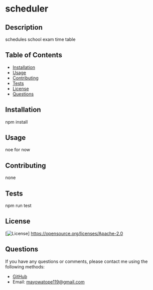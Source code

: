  
  # scheduler
  
  ## Description
  schedules school exam time table
  
  ## Table of Contents
  - [Installation](#installation)
  - [Usage](#usage)
  - [Contributing](#contributing)
  - [Tests](#tests)
  - [License](#license)
  - [Questions](#questions)
  
  ## Installation
  npm install
  
  ## Usage
  noe for now
  
  ## Contributing
  none
  
  ## Tests
  npm run test

  ## License
  [![License](https://img.shields.io/badge/License-Apache%202.0-blue.svg)]  https://opensource.org/licenses/Apache-2.0 
  
  ## Questions
  If you have any questions or comments, please contact me using the following methods:
  - [GitHub](https://github.com/codewarrior4)
  - Email: mayowatope119@gmail.com
  